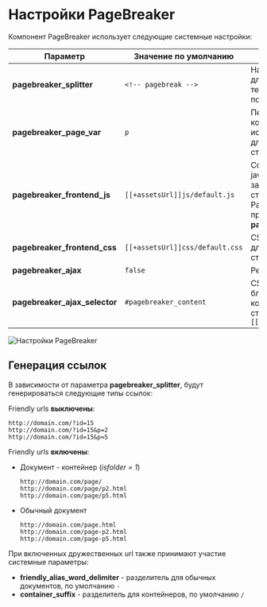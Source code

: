 # Настройки PageBreaker

Компонент PageBreaker использует следующие системные настройки:

| Параметр                      | Значение по умолчанию           | Описание                                                                                           |
|-------------------------------|---------------------------------|----------------------------------------------------------------------------------------------------|
| **pagebreaker_splitter**      | `<!-- pagebreak -->`            | Набор символов для разделения текста на подстраницы                                                |
| **pagebreaker_page_var**      | `p`                             | Переменная, которая будет использована для генерации страницы                                      |
| **pagebreaker_frontend_js**   | `[[+assetsUrl]]js/default.js`   | Ссылка на javascript для загрузки на страницу. Работает только при включенном **pagebreaker_ajax** |
| **pagebreaker_frontend_css**  | `[[+assetsUrl]]css/default.css` | CSS оформление для загрузки на страницу                                                            |
| **pagebreaker_ajax**          | `false`                         | Режим ajax                                                                                         |
| **pagebreaker_ajax_selector** | `#pagebreaker_content`          | CSS селектор блока с контентом страницы `[[*content]]`                                             |

![Настройки PageBreaker](https://file.modx.pro/files/3/3/a/33aa6a26ab948732ec6dc0ab6de69929.png)

## Генерация ссылок

В зависимости от параметра **pagebreaker_splitter**, будут генерироваться следующие типы ссылок:

Friendly urls **выключены**:

```
http://domain.com/?id=15
http://domain.com/?id=15&p=2
http://domain.com/?id=15&p=5
```

Friendly urls **включены**:

- Документ - контейнер (*isfolder = 1*)

  ```
  http://domain.com/page/
  http://domain.com/page/p2.html
  http://domain.com/page/p5.html
  ```

- Обычный документ

  ```
  http://domain.com/page.html
  http://domain.com/page-p2.html
  http://domain.com/page-p5.html
  ```

При включенных дружественных url также принимают участие системные параметры:

- **friendly_alias_word_delimiter** - разделитель для обычных документов, по умолчанию `-`
- **container_suffix** - разделитель для контейнеров, по умолчанию `/`

